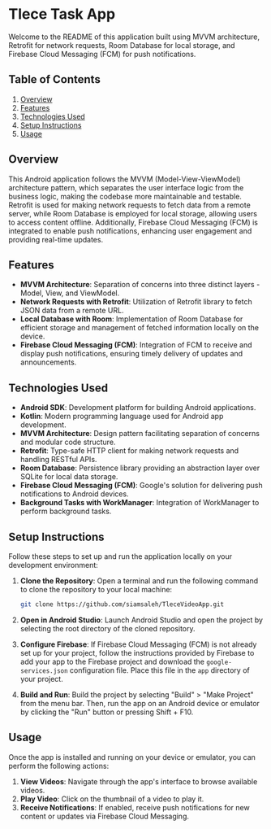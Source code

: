 # Tlece Task App

Welcome to the README of this application built using MVVM architecture, Retrofit for network requests, Room Database for local storage, and Firebase Cloud Messaging (FCM) for push notifications.

## Table of Contents

1. [Overview](#overview)
2. [Features](#features)
3. [Technologies Used](#technologies-used)
4. [Setup Instructions](#setup-instructions)
5. [Usage](#usage)

## Overview

This Android application follows the MVVM (Model-View-ViewModel) architecture pattern, which separates the user interface logic from the business logic, making the codebase more maintainable and testable. Retrofit is used for making network requests to fetch data from a remote server, while Room Database is employed for local storage, allowing users to access content offline. Additionally, Firebase Cloud Messaging (FCM) is integrated to enable push notifications, enhancing user engagement and providing real-time updates.

## Features

- **MVVM Architecture**: Separation of concerns into three distinct layers - Model, View, and ViewModel.
- **Network Requests with Retrofit**: Utilization of Retrofit library to fetch JSON data from a remote URL.
- **Local Database with Room**: Implementation of Room Database for efficient storage and management of fetched information locally on the device.
- **Firebase Cloud Messaging (FCM)**: Integration of FCM to receive and display push notifications, ensuring timely delivery of updates and announcements.

## Technologies Used

- **Android SDK**: Development platform for building Android applications.
- **Kotlin**: Modern programming language used for Android app development.
- **MVVM Architecture**: Design pattern facilitating separation of concerns and modular code structure.
- **Retrofit**: Type-safe HTTP client for making network requests and handling RESTful APIs.
- **Room Database**: Persistence library providing an abstraction layer over SQLite for local data storage.
- **Firebase Cloud Messaging (FCM)**: Google's solution for delivering push notifications to Android devices.
- **Background Tasks with WorkManager**: Integration of WorkManager to perform background tasks.

## Setup Instructions

Follow these steps to set up and run the application locally on your development environment:

1. **Clone the Repository**: Open a terminal and run the following command to clone the repository to your local machine:
   ```bash
   git clone https://github.com/siamsaleh/TleceVideoApp.git
   ```

2. **Open in Android Studio**: Launch Android Studio and open the project by selecting the root directory of the cloned repository.

3. **Configure Firebase**: If Firebase Cloud Messaging (FCM) is not already set up for your project, follow the instructions provided by Firebase to add your app to the Firebase project and download the `google-services.json` configuration file. Place this file in the `app` directory of your project.

4. **Build and Run**: Build the project by selecting "Build" > "Make Project" from the menu bar. Then, run the app on an Android device or emulator by clicking the "Run" button or pressing Shift + F10.

## Usage

Once the app is installed and running on your device or emulator, you can perform the following actions:

1. **View Videos**: Navigate through the app's interface to browse available videos.
2. **Play Video**: Click on the thumbnail of a video to play it.
3. **Receive Notifications**: If enabled, receive push notifications for new content or updates via Firebase Cloud Messaging.
